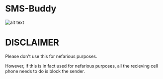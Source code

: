 # SMS-Buddy
 

![alt text](images/default.PNG)


# DISCLAIMER
Please don't use this for nefarious purposes.

However, if this is in fact used for nefarious purposes, all the recieving cell phone needs to do is block the sender.
